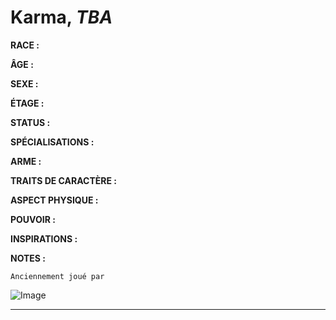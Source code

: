 # Karma, *TBA*

**RACE :** 

**ÂGE :**

**SEXE :** 

**ÉTAGE :** 

**STATUS :** 

**SPÉCIALISATIONS :** 

**ARME :** 

**TRAITS DE CARACTÈRE :** 

**ASPECT PHYSIQUE :** 

**POUVOIR :** 

**INSPIRATIONS :**

**NOTES :**

`Anciennement joué par`

![Image](https://share.alkanife.fr/bna.png)
****
